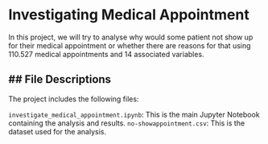 # Investigating Medical Appointment

In this project, we will try to analyse why would some patient not show up for their medical appointment or whether there are reasons for that using 110.527 medical appointments and 14 associated variables.

## ## File Descriptions
The project includes the following files:

`investigate_medical_appointment.ipynb`: This is the main Jupyter Notebook containing the analysis and results.
`no-showappointment.csv`: This is the dataset used for the analysis.
